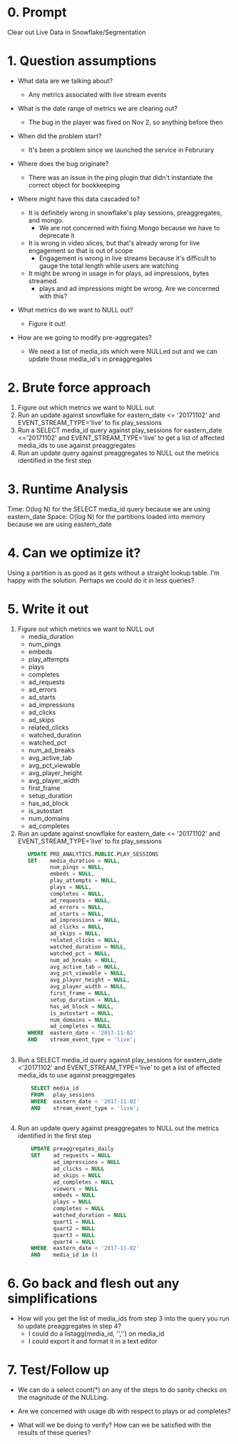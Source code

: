 # 0. Prompt

Clear out Live Data in Snowflake/Segmentation

# 1. Question assumptions
* What data are we talking about?
    * Any metrics associated with live stream events

* What is the date range of metrics we are clearing out?
    * The bug in the player was fixed on Nov 2, so anything before then

* When did the problem start?
    * It's been a problem since we launched the service in Februrary
    
* Where does the bug originate?
    * There was an issue in the ping plugin that didn't instantiate the correct object for bookkeeping
    
* Where might have this data cascaded to?
    * It is definitely wrong in snowflake's play sessions, preaggregates, and mongo.
        * We are not concerned with fixing Mongo because we have to deprecate it
    * It is wrong in video slices, but that's already wrong for live engagement so that is out of scope
        * Engagement is wrong in live streams because it's difficult to gauge the total length while users are watching
    * It might be wrong in usage in for plays, ad impressions, bytes streamed.
        * plays and ad impressions might be wrong. Are we concerned with this?
        
* What metrics do we want to NULL out?
    * Figure it out!
    
* How are we going to modify pre-aggregates?
    * We need a list of media_ids which were NULLed out and we can update those media_id's in preaggregates

# 2. Brute force approach
1. Figure out which metrics we want to NULL out
2. Run an update against snowflake for eastern_date <= '20171102' and EVENT_STREAM_TYPE='live' to fix play_sessions
3. Run a SELECT media_id query against play_sessions for eastern_date <='20171102' and EVENT_STREAM_TYPE='live'
to get a list of affected media_ids to use against preaggregates
4. Run an update query against preaggregates to NULL out the metrics identified in the first step

# 3. Runtime Analysis
Time: O(log N) for the SELECT media_id query because we are using eastern_date 
Space: O(log N) for the partitions loaded into memory because we are using eastern_date 

# 4. Can we optimize it?
Using a partition is as good as it gets without a straight lookup table. I'm happy with the solution. Perhaps we could do it in less queries?

# 5. Write it out
1. Figure out which metrics we want to NULL out
    * media_duration
    * num_pings
    * embeds
    * play_attempts
    * plays
    * completes
    * ad_requests
    * ad_errors
    * ad_starts
    * ad_impressions
    * ad_clicks
    * ad_skips
    * related_clicks
    * watched_duration
    * watched_pct
    * num_ad_breaks
    * avg_active_tab
    * avg_pct_viewable
    * avg_player_height
    * avg_player_width
    * first_frame
    * setup_duration
    * has_ad_block
    * is_autostart
    * num_domains
    * ad_completes
2. Run an update against snowflake for eastern_date <= '20171102' and EVENT_STREAM_TYPE='live' to fix play_sessions
    ```SQL
       UPDATE PRD_ANALYTICS.PUBLIC.PLAY_SESSIONS
       SET    media_duration = NULL,
              num_pings = NULL,
              embeds = NULL,
              play_attempts = NULL,
              plays = NULL,
              completes = NULL,
              ad_requests = NULL,
              ad_errors = NULL,
              ad_starts = NULL,
              ad_impressions = NULL,
              ad_clicks = NULL,
              ad_skips = NULL,
              related_clicks = NULL,
              watched_duration = NULL,
              watched_pct = NULL,
              num_ad_breaks = NULL,
              avg_active_tab = NULL,
              avg_pct_viewable = NULL,
              avg_player_height = NULL,
              avg_player_width = NULL,
              first_frame = NULL,
              setup_duration = NULL,
              has_ad_block = NULL,
              is_autostart = NULL,
              num_domains = NULL,
              ad_completes = NULL
       WHERE  eastern_date < '2017-11-02'
       AND    stream_event_type = 'live';
        
    ```
3. Run a SELECT media_id query against play_sessions for eastern_date <'20171102' and EVENT_STREAM_TYPE='live'
to get a list of affected media_ids to use against preaggregates
    ```SQL
        SELECT media_id
        FROM   play_sessions
        WHERE  eastern_date < '2017-11-02'
        AND    stream_event_type = 'live';
        
    ```
4. Run an update query against preaggregates to NULL out the metrics identified in the first step
    ```sql
        UPDATE preaggregates_daily
        SET    ad_requests = NULL
               ad_impressions = NULL
               ad_clicks = NULL
               ad_skips = NULL
               ad_completes = NULL
               viewers = NULL
               embeds = NULL
               plays = NULL
               completes = NULL
               watched_duration = NULL
               quart1 = NULL
               quart2 = NULL
               quart3 = NULL
               quart4 = NULL
        WHERE  eastern_date < '2017-11-02'
        AND    media_id in ()
    ```

# 6. Go back and flesh out any simplifications
* How will you get the list of media_ids from step 3 into the query you run to update preaggregates in step 4?
    * I could do a listagg(media_id, '\',\'') on media_id
    * I could export it and format it in a text editor

# 7. Test/Follow up
* We can do a select count(*) on any of the steps to do sanity checks on the magnitude of the NULLing.

* Are we concerned with usage db with respect to plays or ad completes?

* What will we be doing to verify? How can we be satisfied with the results of these queries?